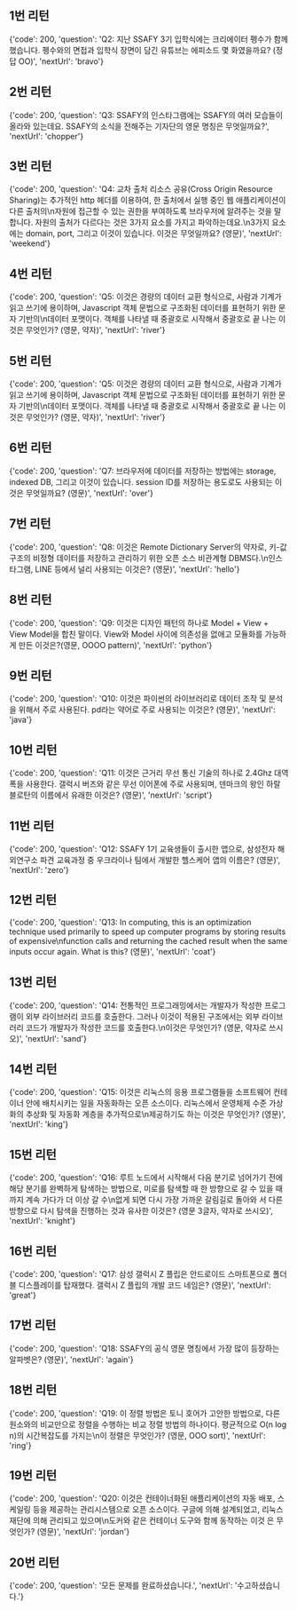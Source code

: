 ## 1번 리턴

{'code': 200, 'question': 'Q2: 지난 SSAFY 3기 입학식에는 크리에이터 펭수가 함께 했습니다. 펭수와의 면접과 입학식 장면이 담긴 유튜브는 에피소드 몇 화였을까요? (정답 OO)', 'nextUrl': 'bravo'}

## 2번 리턴

{'code': 200, 'question': 'Q3: SSAFY의 인스타그램에는 SSAFY의 여러 모습들이 올라와 있는데요. SSAFY의 소식을 전해주는 기자단의 영문 명칭은 무엇일까요?', 'nextUrl': 'chopper'}

## 3번 리턴

{'code': 200, 'question': 'Q4: 교차 출처 리소스 공유(Cross Origin Resource Sharing)는 추가적인 http 헤더를 이용하여, 한 출처에서 실행 중인 웹 애플리케이션이 다른 출처의\n자원에 접근할 수 있는 권한을 부여하도록 브라우저에 알려주는 것을 말
합니다. 자원의 출처가 다르다는 것은 3가지 요소를 가지고 파악하는데요.\n3가지 요소에는 domain, port, 그리고 이것이 있습니다. 이것은 무엇일까요? (영문)', 'nextUrl': 'weekend'}

## 4번 리턴

{'code': 200, 'question': 'Q5: 이것은 경량의 데이터 교환 형식으로, 사람과 기계가 읽고 쓰기에 용이하며, Javascript 객체 문법으로 구조화된 데이터를 표현하기 위한 문자 기반의\n데이터 포맷이다. 객체를 나타낼 때 중괄호로 시작해서 중괄호로 끝 
나는 이것은 무엇인가? (영문, 약자)', 'nextUrl': 'river'}

## 5번 리턴

{'code': 200, 'question': 'Q5: 이것은 경량의 데이터 교환 형식으로, 사람과 기계가 읽고 쓰기에 용이하며, Javascript 객체 문법으로 구조화된 데이터를 표현하기 위한 문자 기반의\n데이터 포맷이다. 객체를 나타낼 때 중괄호로 시작해서 중괄호로 끝 
나는 이것은 무엇인가? (영문, 약자)', 'nextUrl': 'river'}

## 6번 리턴

{'code': 200, 'question': 'Q7: 브라우저에 데이터를 저장하는 방법에는 storage, indexed DB, 그리고 이것이 있습니다. session ID를 저장하는 용도로도 사용되는 이것은 무엇일까요? (영문)', 'nextUrl': 'over'}

## 7번 리턴

{'code': 200, 'question': 'Q8: 이것은 Remote Dictionary Server의 약자로, 키-값 구조의 비정형 데이터를 저장하고 관리하기 위한 오픈 소스 비관계형 DBMS다.\n인스타그램, LINE 등에서 널리 사용되는 이것은? (영문)', 'nextUrl': 'hello'}

## 8번 리턴

{'code': 200, 'question': 'Q9: 이것은 디자인 패턴의 하나로 Model + View + View Model을 합친 말이다. View와 Model 사이에 의존성을 없애고 모듈화를 가능하게 만든 이것은?(영문, OOOO pattern)', 'nextUrl': 'python'}

## 9번 리턴

{'code': 200, 'question': 'Q10: 이것은 파이썬의 라이브러리로 데이터 조작 및 분석을 위해서 주로 사용된다. pd라는 약어로 주로 사용되는 이것은? (영문)', 'nextUrl': 'java'}

## 10번 리턴

{'code': 200, 'question': 'Q11: 이것은 근거리 무선 통신 기술의 하나로 2.4Ghz 대역폭을 사용한다. 갤럭시 버즈와 같은 무선 이어폰에 주로 사용되며, 덴마크의 왕인 하랄 블로탄의 이름에서 유래한 이것은? (영문)', 'nextUrl': 'script'}

## 11번 리턴

{'code': 200, 'question': 'Q12: SSAFY 1기 교육생들이 출시한 앱으로, 삼성전자 해외연구소 파견 교육과정 중 우크라이나 팀에서 개발한 헬스케어 앱의 이름은? (영문)', 'nextUrl': 'zero'}

## 12번 리턴

{'code': 200, 'question': 'Q13: In computing, this is an optimization technique used primarily to speed up computer programs by storing results of expensive\nfunction calls and returning the cached result when the same inputs occur again. What is this? (영문)', 'nextUrl': 'coat'}

## 13번 리턴

{'code': 200, 'question': 'Q14: 전통적인 프로그래밍에서는 개발자가 작성한 프로그램이 외부 라이브러리 코드를 호출한다. 그러나 이것이 적용된 구조에서는 외부 라이브러리 코드가 개발자가 작성한 코드를 호출한다.\n이것은 무엇인가? (영문, 약자로
 쓰시오)', 'nextUrl': 'sand'}

## 14번 리턴

{'code': 200, 'question': 'Q15: 이것은 리눅스의 응용 프로그램들을 소프트웨어 컨테이너 안에 배치시키는 일을 자동화하는 오픈 소스이다. 리눅스에서 운영체제 수준 가상화의 추상화 및 자동화 계층을 추가적으로\n제공하기도 하는 이것은 무엇인가? (영문)', 'nextUrl': 'king'}

## 15번 리턴

{'code': 200, 'question': 'Q16: 루트 노드에서 시작해서 다음 분기로 넘어가기 전에 해당 분기를 완벽하게 탐색하는 방법으로, 미로를 탐색할 때 한 방향으로 갈 수 있을 때까지 계속 가다가 더 이상 갈 수\n없게 되면 다시 가장 가까운 갈림길로 돌아와
서 다른 방향으로 다시 탐색을 진행하는 것과 유사한 이것은? (영문 3글자, 약자로 쓰시오)', 'nextUrl': 'knight'}

## 16번 리턴

{'code': 200, 'question': 'Q17: 삼성 갤럭시 Z 플립은 안드로이드 스마트폰으로 폴더블 디스플레이를 탑재했다. 갤럭시 Z 플립의 개발 코드 네임은? (영문)', 'nextUrl': 'great'}

## 17번 리턴

{'code': 200, 'question': 'Q18: SSAFY의 공식 영문 명칭에서 가장 많이 등장하는 알파벳은? (영문)', 'nextUrl': 'again'}

## 18번 리턴

{'code': 200, 'question': 'Q19: 이 정렬 방법은 토니 호어가 고안한 방법으로, 다른 원소와의 비교만으로 정렬을 수행하는 비교 정렬 방법의 하나이다. 평균적으로 O(n log n)의 시간복잡도를 가지는\n이 정렬은 무엇인가? (영문, OOO sort)', 'nextUrl': 'ring'}

## 19번 리턴

{'code': 200, 'question': 'Q20: 이것은 컨테이너화된 애플리케이션의 자동 배포, 스케일링 등을 제공하는 관리시스템으로 오픈 소스이다. 구글에 의해 설계되었고, 리눅스 재단에 의해 관리되고 있으며\n도커와 같은 컨테이너 도구와 함께 동작하는 이것
은 무엇인가? (영문)', 'nextUrl': 'jordan'}

## 20번 리턴

{'code': 200, 'question': '모든 문제를 완료하셨습니다.', 'nextUrl': '수고하셨습니다.'}
